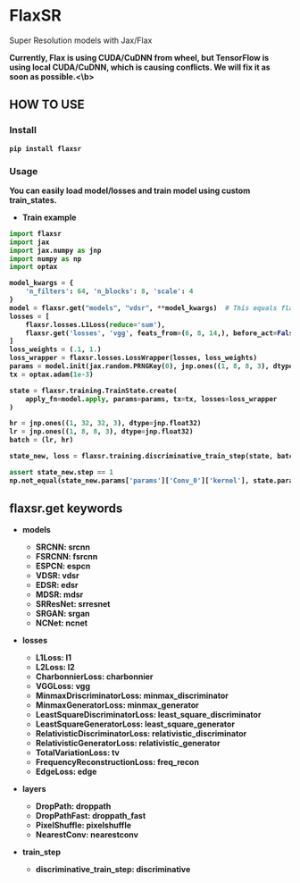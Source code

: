 # FlaxSR

Super Resolution models with Jax/Flax

<b>Currently, Flax is using CUDA/CuDNN from wheel, but TensorFlow is using local CUDA/CuDNN, which is causing conflicts. We will fix it as soon as possible.<\b>

## HOW TO USE

### Install
```shell
pip install flaxsr
```

### Usage
<b> You can easily load model/losses and train model using custom train_states. </b>

 - Train example
```python
import flaxsr
import jax
import jax.numpy as jnp
import numpy as np
import optax

model_kwargs = {
    'n_filters': 64, 'n_blocks': 8, 'scale': 4
}
model = flaxsr.get("models", "vdsr", **model_kwargs)  # This equals flaxsr.models.VDSR(**model_kwargs)
losses = [
    flaxsr.losses.L1Loss(reduce='sum'),
    flaxsr.get('losses', 'vgg', feats_from=(6, 8, 14,), before_act=False, reduce='mean')
]
loss_weights = (.1, 1.)
loss_wrapper = flaxsr.losses.LossWrapper(losses, loss_weights)
params = model.init(jax.random.PRNGKey(0), jnp.ones((1, 8, 8, 3), dtype=jnp.float32))
tx = optax.adam(1e-3)

state = flaxsr.training.TrainState.create(
    apply_fn=model.apply, params=params, tx=tx, losses=loss_wrapper
)

hr = jnp.ones((1, 32, 32, 3), dtype=jnp.float32)
lr = jnp.ones((1, 8, 8, 3), dtype=jnp.float32)
batch = (lr, hr)

state_new, loss = flaxsr.training.discriminative_train_step(state, batch)

assert state_new.step == 1
np.not_equal(state_new.params['params']['Conv_0']['kernel'], state.params['params']['Conv_0']['kernel'])
```


## flaxsr.get keywords
 - models
   - SRCNN: srcnn
   - FSRCNN: fsrcnn
   - ESPCN: espcn
   - VDSR: vdsr
   - EDSR: edsr
   - MDSR: mdsr
   - SRResNet: srresnet
   - SRGAN: srgan
   - NCNet: ncnet
   
 - losses
   - L1Loss: l1
   - L2Loss: l2
   - CharbonnierLoss: charbonnier
   - VGGLoss: vgg
   - MinmaxDriscriminatorLoss: minmax_discriminator
   - MinmaxGeneratorLoss: minmax_generator
   - LeastSquareDiscriminatorLoss: least_square_discriminator
   - LeastSquareGeneratorLoss: least_square_generator
   - RelativisticDiscriminatorLoss: relativistic_discriminator
   - RelativisticGeneratorLoss: relativistic_generator
   - TotalVariationLoss: tv
   - FrequencyReconstructionLoss: freq_recon
   - EdgeLoss: edge
   
 - layers
   - DropPath: droppath
   - DropPathFast: droppath_fast
   - PixelShuffle: pixelshuffle
   - NearestConv: nearestconv
 
 - train_step
   - discriminative_train_step: discriminative
 
